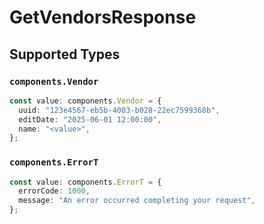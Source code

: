 # GetVendorsResponse


## Supported Types

### `components.Vendor`

```typescript
const value: components.Vendor = {
  uuid: "123e4567-eb5b-4003-b028-22ec7599368b",
  editDate: "2025-06-01 12:00:00",
  name: "<value>",
};
```

### `components.ErrorT`

```typescript
const value: components.ErrorT = {
  errorCode: 1000,
  message: "An error occurred completing your request",
};
```

